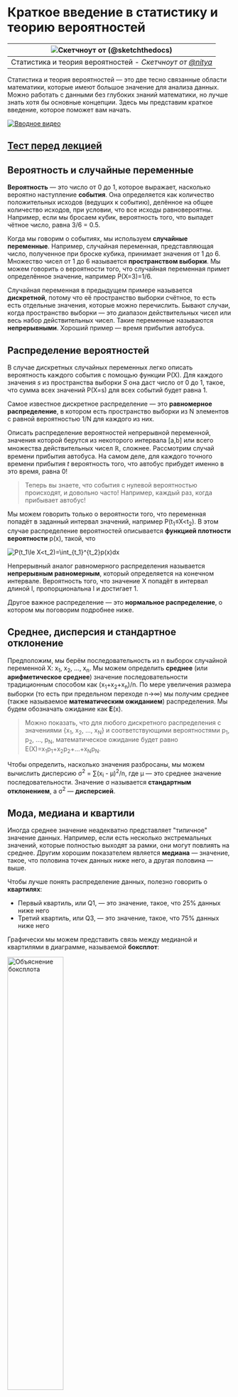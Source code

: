 <!--
CO_OP_TRANSLATOR_METADATA:
{
  "original_hash": "ce95884566a74db72572cd51f0cb25ad",
  "translation_date": "2025-09-06T12:52:34+00:00",
  "source_file": "1-Introduction/04-stats-and-probability/README.md",
  "language_code": "ru"
}
-->
# Краткое введение в статистику и теорию вероятностей

|![ Скетчноут от [(@sketchthedocs)](https://sketchthedocs.dev) ](../../sketchnotes/04-Statistics-Probability.png)|
|:---:|
| Статистика и теория вероятностей - _Скетчноут от [@nitya](https://twitter.com/nitya)_ |

Статистика и теория вероятностей — это две тесно связанные области математики, которые имеют большое значение для анализа данных. Можно работать с данными без глубоких знаний математики, но лучше знать хотя бы основные концепции. Здесь мы представим краткое введение, которое поможет вам начать.

[![Вводное видео](../../../../translated_images/video-prob-and-stats.e4282e5efa2f2543400843ed98b1057065c9600cebfc8a728e8931b5702b2ae4.ru.png)](https://youtu.be/Z5Zy85g4Yjw)

## [Тест перед лекцией](https://ff-quizzes.netlify.app/en/ds/quiz/6)

## Вероятность и случайные переменные

**Вероятность** — это число от 0 до 1, которое выражает, насколько вероятно наступление **события**. Она определяется как количество положительных исходов (ведущих к событию), делённое на общее количество исходов, при условии, что все исходы равновероятны. Например, если мы бросаем кубик, вероятность того, что выпадет чётное число, равна 3/6 = 0.5.

Когда мы говорим о событиях, мы используем **случайные переменные**. Например, случайная переменная, представляющая число, полученное при броске кубика, принимает значения от 1 до 6. Множество чисел от 1 до 6 называется **пространством выборки**. Мы можем говорить о вероятности того, что случайная переменная примет определённое значение, например P(X=3)=1/6.

Случайная переменная в предыдущем примере называется **дискретной**, потому что её пространство выборки счётное, то есть есть отдельные значения, которые можно перечислить. Бывают случаи, когда пространство выборки — это диапазон действительных чисел или весь набор действительных чисел. Такие переменные называются **непрерывными**. Хороший пример — время прибытия автобуса.

## Распределение вероятностей

В случае дискретных случайных переменных легко описать вероятность каждого события с помощью функции P(X). Для каждого значения *s* из пространства выборки *S* она даст число от 0 до 1, такое, что сумма всех значений P(X=s) для всех событий будет равна 1.

Самое известное дискретное распределение — это **равномерное распределение**, в котором есть пространство выборки из N элементов с равной вероятностью 1/N для каждого из них.

Описать распределение вероятностей непрерывной переменной, значения которой берутся из некоторого интервала [a,b] или всего множества действительных чисел ℝ, сложнее. Рассмотрим случай времени прибытия автобуса. На самом деле, для каждого точного времени прибытия *t* вероятность того, что автобус прибудет именно в это время, равна 0!

> Теперь вы знаете, что события с нулевой вероятностью происходят, и довольно часто! Например, каждый раз, когда прибывает автобус!

Мы можем говорить только о вероятности того, что переменная попадёт в заданный интервал значений, например P(t<sub>1</sub>≤X<t<sub>2</sub>). В этом случае распределение вероятностей описывается **функцией плотности вероятности** p(x), такой, что

![P(t_1\le X<t_2)=\int_{t_1}^{t_2}p(x)dx](../../../../translated_images/probability-density.a8aad29f17a14afb519b407c7b6edeb9f3f9aa5f69c9e6d9445f604e5f8a2bf7.ru.png)

Непрерывный аналог равномерного распределения называется **непрерывным равномерным**, который определяется на конечном интервале. Вероятность того, что значение X попадёт в интервал длиной l, пропорциональна l и достигает 1.

Другое важное распределение — это **нормальное распределение**, о котором мы поговорим подробнее ниже.

## Среднее, дисперсия и стандартное отклонение

Предположим, мы берём последовательность из n выборок случайной переменной X: x<sub>1</sub>, x<sub>2</sub>, ..., x<sub>n</sub>. Мы можем определить **среднее** (или **арифметическое среднее**) значение последовательности традиционным способом как (x<sub>1</sub>+x<sub>2</sub>+x<sub>n</sub>)/n. По мере увеличения размера выборки (то есть при предельном переходе n→∞) мы получим среднее (также называемое **математическим ожиданием**) распределения. Мы будем обозначать ожидание как **E**(x).

> Можно показать, что для любого дискретного распределения с значениями {x<sub>1</sub>, x<sub>2</sub>, ..., x<sub>N</sub>} и соответствующими вероятностями p<sub>1</sub>, p<sub>2</sub>, ..., p<sub>N</sub>, математическое ожидание будет равно E(X)=x<sub>1</sub>p<sub>1</sub>+x<sub>2</sub>p<sub>2</sub>+...+x<sub>N</sub>p<sub>N</sub>.

Чтобы определить, насколько значения разбросаны, мы можем вычислить дисперсию σ<sup>2</sup> = ∑(x<sub>i</sub> - μ)<sup>2</sup>/n, где μ — это среднее значение последовательности. Значение σ называется **стандартным отклонением**, а σ<sup>2</sup> — **дисперсией**.

## Мода, медиана и квартили

Иногда среднее значение неадекватно представляет "типичное" значение данных. Например, если есть несколько экстремальных значений, которые полностью выходят за рамки, они могут повлиять на среднее. Другим хорошим показателем является **медиана** — значение, такое, что половина точек данных ниже него, а другая половина — выше.

Чтобы лучше понять распределение данных, полезно говорить о **квартилях**:

* Первый квартиль, или Q1, — это значение, такое, что 25% данных ниже него
* Третий квартиль, или Q3, — это значение, такое, что 75% данных ниже него

Графически мы можем представить связь между медианой и квартилями в диаграмме, называемой **боксплот**:

<img src="images/boxplot_explanation.png" alt="Объяснение боксплота" width="50%">

Здесь мы также вычисляем **межквартильный размах** IQR=Q3-Q1 и так называемые **выбросы** — значения, которые лежат за пределами [Q1-1.5*IQR,Q3+1.5*IQR].

Для конечного распределения, содержащего небольшое количество возможных значений, хорошим "типичным" значением является то, которое встречается чаще всего, и оно называется **модой**. Это часто применяется к категориальным данным, таким как цвета. Рассмотрим ситуацию, когда у нас есть две группы людей — одни сильно предпочитают красный, а другие — синий. Если мы кодируем цвета числами, среднее значение для любимого цвета будет где-то в спектре оранжево-зелёного, что не отражает реальных предпочтений ни одной из групп. Однако мода будет либо одним из цветов, либо обоими цветами, если количество людей, голосующих за них, одинаково (в этом случае выборка называется **мультимодальной**).

## Данные из реального мира

Когда мы анализируем данные из реальной жизни, они часто не являются случайными переменными в строгом смысле, то есть мы не проводим эксперименты с неизвестным результатом. Например, рассмотрим команду бейсболистов и их физические данные, такие как рост, вес и возраст. Эти числа не совсем случайны, но мы всё равно можем применять те же математические концепции. Например, последовательность весов людей можно рассматривать как последовательность значений, взятых из некоторой случайной переменной. Ниже приведена последовательность весов реальных бейсболистов из [Major League Baseball](http://mlb.mlb.com/index.jsp), взятая из [этого набора данных](http://wiki.stat.ucla.edu/socr/index.php/SOCR_Data_MLB_HeightsWeights) (для удобства показаны только первые 20 значений):

```
[180.0, 215.0, 210.0, 210.0, 188.0, 176.0, 209.0, 200.0, 231.0, 180.0, 188.0, 180.0, 185.0, 160.0, 180.0, 185.0, 197.0, 189.0, 185.0, 219.0]
```

> **Примечание**: Чтобы увидеть пример работы с этим набором данных, посмотрите [сопутствующий ноутбук](notebook.ipynb). В этом уроке также есть несколько задач, которые вы можете выполнить, добавив код в этот ноутбук. Если вы не уверены, как работать с данными, не переживайте — мы вернёмся к работе с данными с использованием Python позже. Если вы не знаете, как запускать код в Jupyter Notebook, ознакомьтесь с [этой статьёй](https://soshnikov.com/education/how-to-execute-notebooks-from-github/).

Вот боксплот, показывающий среднее, медиану и квартили для наших данных:

![Боксплот веса](../../../../translated_images/weight-boxplot.1dbab1c03af26f8a008fff4e17680082c8ab147d6df646cbac440bbf8f5b9c42.ru.png)

Поскольку наши данные содержат информацию о разных **ролях** игроков, мы также можем построить боксплот по ролям — это позволит нам понять, как значения параметров различаются в зависимости от ролей. На этот раз мы рассмотрим рост:

![Боксплот по ролям](../../../../translated_images/boxplot_byrole.036b27a1c3f52d42f66fba2324ec5cde0a1bca6a01a619eeb0ce7cd054b2527b.ru.png)

Эта диаграмма показывает, что, в среднем, рост игроков первой базы выше, чем рост игроков второй базы. Позже в этом уроке мы узнаем, как можно более формально проверить эту гипотезу и как продемонстрировать, что наши данные статистически значимы для её подтверждения.

> При работе с данными из реального мира мы предполагаем, что все точки данных — это выборки, взятые из некоторого распределения вероятностей. Это предположение позволяет нам применять методы машинного обучения и строить рабочие предсказательные модели.

Чтобы увидеть, как распределены наши данные, мы можем построить график, называемый **гистограммой**. Ось X будет содержать количество различных интервалов веса (так называемых **бинов**), а вертикальная ось будет показывать количество раз, когда выборка случайной переменной попадала в данный интервал.

![Гистограмма данных из реального мира](../../../../translated_images/weight-histogram.bfd00caf7fc30b145b21e862dba7def41c75635d5280de25d840dd7f0b00545e.ru.png)

Из этой гистограммы видно, что все значения сосредоточены вокруг определённого среднего веса, и чем дальше мы отходим от этого веса, тем реже встречаются веса такого значения. То есть, вероятность того, что вес бейсболиста будет сильно отличаться от среднего веса, очень мала. Дисперсия весов показывает степень, в которой веса могут отличаться от среднего.

> Если мы возьмём веса других людей, не из бейсбольной лиги, распределение, вероятно, будет другим. Однако форма распределения останется той же, но среднее и дисперсия изменятся. Таким образом, если мы обучим нашу модель на бейсболистах, она, скорее всего, даст неверные результаты при применении к студентам университета, потому что исходное распределение отличается.

## Нормальное распределение

Распределение весов, которое мы видели выше, очень типично, и многие измерения из реального мира следуют тому же типу распределения, но с разными средним и дисперсией. Это распределение называется **нормальным распределением**, и оно играет очень важную роль в статистике.

Использование нормального распределения — это правильный способ генерировать случайные веса потенциальных бейсболистов. Как только мы знаем средний вес `mean` и стандартное отклонение `std`, мы можем сгенерировать 1000 выборок веса следующим образом:
```python
samples = np.random.normal(mean,std,1000)
```

Если мы построим гистограмму сгенерированных выборок, мы увидим картину, очень похожую на ту, что показана выше. А если мы увеличим количество выборок и количество бинов, мы сможем получить изображение нормального распределения, которое будет ближе к идеальному:

![Нормальное распределение со средним=0 и стандартным отклонением=1](../../../../translated_images/normal-histogram.dfae0d67c202137d552d0015fb87581eca263925e512404f3c12d8885315432e.ru.png)

*Нормальное распределение со средним=0 и стандартным отклонением=1*

## Доверительные интервалы

Когда мы говорим о весах бейсболистов, мы предполагаем, что существует определённая **случайная переменная W**, которая соответствует идеальному распределению вероятностей весов всех бейсболистов (так называемой **генеральной совокупности**). Наша последовательность весов соответствует подмножеству всех бейсболистов, которое мы называем **выборкой**. Интересный вопрос: можем ли мы узнать параметры распределения W, то есть среднее и дисперсию генеральной совокупности?

Самый простой ответ — вычислить среднее и дисперсию нашей выборки. Однако может случиться так, что наша случайная выборка не точно представляет полную генеральную совокупность. Поэтому имеет смысл говорить о **доверительном интервале**.

> **Доверительный интервал** — это оценка истинного среднего генеральной совокупности на основе нашей выборки, которая точна с определённой вероятностью (или **уровнем доверия**).

Предположим, у нас есть выборка X...

1</sub>, ..., X<sub>n</sub> из нашего распределения. Каждый раз, когда мы берем выборку из нашего распределения, мы получаем различное среднее значение μ. Таким образом, μ можно считать случайной величиной. **Доверительный интервал** с уровнем доверия p — это пара значений (L<sub>p</sub>,R<sub>p</sub>), таких, что **P**(L<sub>p</sub>≤μ≤R<sub>p</sub>) = p, то есть вероятность того, что измеренное среднее значение попадет в интервал, равна p.

Обсуждение того, как именно рассчитываются эти доверительные интервалы, выходит за рамки нашего краткого введения. Более подробную информацию можно найти [на Википедии](https://en.wikipedia.org/wiki/Confidence_interval). Вкратце, мы определяем распределение вычисленного среднего выборки относительно истинного среднего генеральной совокупности, которое называется **распределением Стьюдента**.

> **Интересный факт**: Распределение Стьюдента названо в честь математика Уильяма Сили Госета, который опубликовал свою работу под псевдонимом "Student". Он работал на пивоварне Guinness, и, согласно одной из версий, его работодатель не хотел, чтобы широкая общественность знала, что они используют статистические тесты для оценки качества сырья.

Если мы хотим оценить среднее значение μ нашей генеральной совокупности с уровнем доверия p, нам нужно взять *(1-p)/2-й процентиль* распределения Стьюдента A, который можно либо найти в таблицах, либо вычислить с помощью встроенных функций статистического программного обеспечения (например, Python, R и т.д.). Тогда интервал для μ будет задан как X±A*D/√n, где X — полученное среднее выборки, D — стандартное отклонение.

> **Примечание**: Мы также опускаем обсуждение важной концепции [степеней свободы](https://en.wikipedia.org/wiki/Degrees_of_freedom_(statistics)), которая имеет значение в контексте распределения Стьюдента. Вы можете обратиться к более полным книгам по статистике, чтобы глубже понять эту концепцию.

Пример расчета доверительного интервала для веса и роста приведен в [сопроводительных ноутбуках](notebook.ipynb).

| p | Средний вес |
|-----|-----------|
| 0.85 | 201.73±0.94 |
| 0.90 | 201.73±1.08 |
| 0.95 | 201.73±1.28 |

Обратите внимание, что чем выше вероятность доверия, тем шире доверительный интервал.

## Проверка гипотез

В нашем наборе данных о бейсболистах есть разные роли игроков, которые можно обобщить следующим образом (см. [сопроводительный ноутбук](notebook.ipynb), чтобы узнать, как можно рассчитать эту таблицу):

| Роль | Рост | Вес | Количество |
|------|--------|--------|-------|
| Ловец | 72.723684 | 204.328947 | 76 |
| Назначенный отбивающий | 74.222222 | 220.888889 | 18 |
| Первый базовый | 74.000000 | 213.109091 | 55 |
| Аутфилдер | 73.010309 | 199.113402 | 194 |
| Питчер-реливер | 74.374603 | 203.517460 | 315 |
| Второй базовый | 71.362069 | 184.344828 | 58 |
| Шортстоп | 71.903846 | 182.923077 | 52 |
| Стартовый питчер | 74.719457 | 205.163636 | 221 |
| Третий базовый | 73.044444 | 200.955556 | 45 |

Мы можем заметить, что средний рост первых базовых выше, чем у вторых базовых. Таким образом, мы можем сделать вывод, что **первые базовые выше вторых базовых**.

> Это утверждение называется **гипотезой**, потому что мы не знаем, является ли этот факт действительно верным.

Однако не всегда очевидно, можем ли мы сделать такой вывод. Из обсуждения выше мы знаем, что каждое среднее значение имеет связанный с ним доверительный интервал, и поэтому эта разница может быть просто статистической ошибкой. Нам нужен более формальный способ проверки нашей гипотезы.

Давайте вычислим доверительные интервалы отдельно для роста первых и вторых базовых:

| Уровень доверия | Первые базовые | Вторые базовые |
|------------|---------------|----------------|
| 0.85 | 73.62..74.38 | 71.04..71.69 |
| 0.90 | 73.56..74.44 | 70.99..71.73 |
| 0.95 | 73.47..74.53 | 70.92..71.81 |

Мы видим, что ни при одном уровне доверия интервалы не пересекаются. Это доказывает нашу гипотезу, что первые базовые выше вторых базовых.

Более формально, проблема, которую мы решаем, заключается в том, чтобы определить, являются ли **два распределения одинаковыми**, или хотя бы имеют одинаковые параметры. В зависимости от распределения, нам нужно использовать разные тесты для этого. Если мы знаем, что наши распределения нормальны, мы можем применить **[t-тест Стьюдента](https://en.wikipedia.org/wiki/Student%27s_t-test)**.

В t-тесте Стьюдента мы вычисляем так называемое **t-значение**, которое указывает на разницу между средними значениями, учитывая дисперсию. Показано, что t-значение следует **распределению Стьюдента**, что позволяет нам получить пороговое значение для заданного уровня доверия **p** (это можно вычислить или найти в числовых таблицах). Затем мы сравниваем t-значение с этим порогом, чтобы подтвердить или отклонить гипотезу.

В Python мы можем использовать пакет **SciPy**, который включает функцию `ttest_ind` (в дополнение ко многим другим полезным статистическим функциям!). Она вычисляет t-значение за нас, а также выполняет обратный поиск значения доверия p, чтобы мы могли просто посмотреть на уровень доверия и сделать вывод.

Например, наше сравнение роста первых и вторых базовых дает следующие результаты: 
```python
from scipy.stats import ttest_ind

tval, pval = ttest_ind(df.loc[df['Role']=='First_Baseman',['Height']], df.loc[df['Role']=='Designated_Hitter',['Height']],equal_var=False)
print(f"T-value = {tval[0]:.2f}\nP-value: {pval[0]}")
```
```
T-value = 7.65
P-value: 9.137321189738925e-12
```
В нашем случае значение p очень низкое, что означает, что есть сильные доказательства того, что первые базовые выше.

Существуют также другие типы гипотез, которые мы можем захотеть проверить, например:
* Доказать, что данная выборка следует некоторому распределению. В нашем случае мы предположили, что рост распределен нормально, но это требует формальной статистической проверки.
* Доказать, что среднее значение выборки соответствует некоторому заранее заданному значению.
* Сравнить средние значения нескольких выборок (например, различия в уровнях счастья среди разных возрастных групп).

## Закон больших чисел и центральная предельная теорема

Одной из причин, почему нормальное распределение так важно, является так называемая **центральная предельная теорема**. Предположим, у нас есть большая выборка независимых N значений X<sub>1</sub>, ..., X<sub>N</sub>, взятых из любого распределения с средним μ и дисперсией σ<sup>2</sup>. Тогда, для достаточно большого N (другими словами, когда N→∞), среднее Σ<sub>i</sub>X<sub>i</sub> будет нормально распределено, с средним μ и дисперсией σ<sup>2</sup>/N.

> Другой способ интерпретировать центральную предельную теорему — это сказать, что независимо от распределения, когда вы вычисляете среднее суммы любых значений случайной величины, вы получаете нормальное распределение.

Из центральной предельной теоремы также следует, что, когда N→∞, вероятность того, что среднее значение выборки будет равно μ, становится равной 1. Это известно как **закон больших чисел**.

## Ковариация и корреляция

Одной из задач Data Science является поиск связей между данными. Мы говорим, что две последовательности **коррелируют**, когда они демонстрируют схожее поведение одновременно, то есть либо растут/падают одновременно, либо одна последовательность растет, когда другая падает, и наоборот. Другими словами, между двумя последовательностями, кажется, есть какая-то связь.

> Корреляция не обязательно указывает на причинно-следственную связь между двумя последовательностями; иногда обе переменные могут зависеть от какой-то внешней причины, или это может быть чисто случайным совпадением, что две последовательности коррелируют. Однако сильная математическая корреляция — хороший признак того, что две переменные как-то связаны.

Математически основным понятием, показывающим связь между двумя случайными величинами, является **ковариация**, которая вычисляется следующим образом: Cov(X,Y) = **E**\[(X-**E**(X))(Y-**E**(Y))\]. Мы вычисляем отклонение обеих переменных от их средних значений, а затем произведение этих отклонений. Если обе переменные отклоняются вместе, произведение всегда будет положительным значением, которое добавится к положительной ковариации. Если обе переменные отклоняются несинхронно (то есть одна падает ниже среднего, когда другая растет выше среднего), мы всегда получим отрицательные числа, которые добавятся к отрицательной ковариации. Если отклонения не зависят друг от друга, они сложатся примерно в ноль.

Абсолютное значение ковариации не говорит нам много о том, насколько велика корреляция, потому что оно зависит от величины фактических значений. Чтобы нормализовать его, мы можем разделить ковариацию на стандартное отклонение обеих переменных, чтобы получить **корреляцию**. Хорошо то, что корреляция всегда находится в диапазоне [-1,1], где 1 указывает на сильную положительную корреляцию между значениями, -1 — на сильную отрицательную корреляцию, а 0 — на отсутствие корреляции (переменные независимы).

**Пример**: Мы можем вычислить корреляцию между весом и ростом бейсболистов из упомянутого выше набора данных:
```python
print(np.corrcoef(weights,heights))
```
В результате мы получаем **матрицу корреляции**, подобную этой:
```
array([[1.        , 0.52959196],
       [0.52959196, 1.        ]])
```

> Матрица корреляции C может быть вычислена для любого количества входных последовательностей S<sub>1</sub>, ..., S<sub>n</sub>. Значение C<sub>ij</sub> — это корреляция между S<sub>i</sub> и S<sub>j</sub>, а диагональные элементы всегда равны 1 (что также является самокорреляцией S<sub>i</sub>).

В нашем случае значение 0.53 указывает на то, что существует некоторая корреляция между весом и ростом человека. Мы также можем построить диаграмму рассеяния одного значения против другого, чтобы визуально увидеть связь:

![Связь между весом и ростом](../../../../translated_images/weight-height-relationship.3f06bde4ca2aba9974182c4ef037ed602acd0fbbbbe2ca91cefd838a9e66bcf9.ru.png)

> Больше примеров корреляции и ковариации можно найти в [сопроводительном ноутбуке](notebook.ipynb).

## Заключение

В этом разделе мы узнали:

* основные статистические свойства данных, такие как среднее, дисперсия, мода и квартили
* различные распределения случайных величин, включая нормальное распределение
* как найти корреляцию между различными свойствами
* как использовать математический и статистический аппарат для доказательства гипотез
* как вычислять доверительные интервалы для случайной величины на основе выборки данных

Хотя это, безусловно, не исчерпывающий список тем, существующих в теории вероятностей и статистике, он должен быть достаточным, чтобы дать вам хороший старт в этом курсе.

## 🚀 Задание

Используйте пример кода в ноутбуке, чтобы проверить другие гипотезы:
1. Первые базовые старше вторых базовых
2. Первые базовые выше третьих базовых
3. Шортстопы выше вторых базовых

## [Тест после лекции](https://ff-quizzes.netlify.app/en/ds/quiz/7)

## Обзор и самостоятельное изучение

Теория вероятностей и статистика — настолько обширная тема, что заслуживает отдельного курса. Если вы хотите углубиться в теорию, вам могут быть интересны следующие книги:

1. [Карлос Фернандес-Гранда](https://cims.nyu.edu/~cfgranda/) из Нью-Йоркского университета подготовил отличные лекционные материалы [Probability and Statistics for Data Science](https://cims.nyu.edu/~cfgranda/pages/stuff/probability_stats_for_DS.pdf) (доступны онлайн).
1. [Питер и Эндрю Брюс. Практическая статистика для специалистов по данным.](https://www.oreilly.com/library/view/practical-statistics-for/9781491952955/) [[пример кода на R](https://github.com/andrewgbruce/statistics-for-data-scientists)].
1. [Джеймс Д. Миллер. Статистика для специалистов по данным](https://www.packtpub.com/product/statistics-for-data-science/9781788290678) [[пример кода на R](https://github.com/PacktPublishing/Statistics-for-Data-Science)].

## Задание

[Малое исследование диабета](assignment.md)

## Благодарности

Этот урок был создан с ♥️ [Дмитрием Сошниковым](http://soshnikov.com).

---

**Отказ от ответственности**:  
Этот документ был переведен с использованием сервиса автоматического перевода [Co-op Translator](https://github.com/Azure/co-op-translator). Несмотря на наши усилия обеспечить точность, автоматические переводы могут содержать ошибки или неточности. Оригинальный документ на его исходном языке следует считать авторитетным источником. Для получения критически важной информации рекомендуется профессиональный перевод человеком. Мы не несем ответственности за любые недоразумения или неправильные интерпретации, возникшие в результате использования данного перевода.